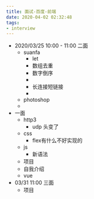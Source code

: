 ```yaml
---
title: 面试-百度-前端
date: 2020-04-02 02:32:48
tags:
- interview
---
```

- 2020/03/25 10:00 - 11:00 二面
  - suanfa
    - let
    - 数组去重
    - 数字倒序
    -
    - 长连接短链接
    -
  - photoshop
  -
- 一面
  - http3
    - udp 头变了
  - css
    - flex有什么不好实现的
  - js
    - 新语法
  - 项目
  - 自我介绍
  - vue
- 03/31 11:00 三面
  - 项目

